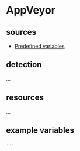 # AppVeyor

## sources

- [Predefined variables](https://www.appveyor.com/docs/environment-variables)

## detection

...

## resources

...

## example variables

```bash
...
```
